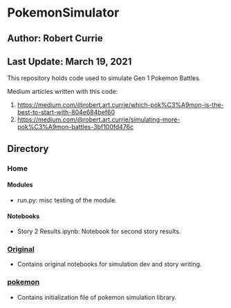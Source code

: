 # PokemonSimulator
## Author: Robert Currie
## Last Update: March 19, 2021

This repository holds code used to simulate Gen 1 Pokemon Battles. 

Medium articles written with this code:
1. https://medium.com/@robert.art.currie/which-pok%C3%A9mon-is-the-best-to-start-with-804e684bef60
2. https://medium.com/@robert.art.currie/simulating-more-pok%C3%A9mon-battles-3bf100fd476c

## Directory
### Home
#### Modules
* run.py: misc testing of the module.
#### Notebooks
* Story 2 Results.ipynb: Notebook for second story results. 
### [Original](/Original/) 
* Contains original notebooks for simulation dev and story writing. 
### [pokemon](/pokemon/)
* Contains initialization file of pokemon simulation library.

